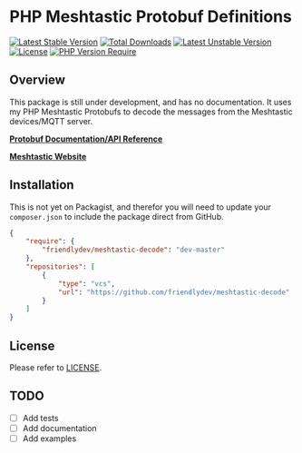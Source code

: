 # PHP Meshtastic Protobuf Definitions

[![Latest Stable Version](http://poser.pugx.org/friendlydev/meshtastic-decode/v)](https://packagist.org/packages/friendlydev/meshtastic-decode)
[![Total Downloads](http://poser.pugx.org/friendlydev/meshtastic-decode/downloads)](https://packagist.org/packages/friendlydev/meshtastic-decode)
[![Latest Unstable Version](http://poser.pugx.org/friendlydev/meshtastic-decode/v/unstable)](https://packagist.org/packages/friendlydev/meshtastic-decode)
[![License](http://poser.pugx.org/friendlydev/meshtastic-decode/license)](https://packagist.org/packages/friendlydev/meshtastic-decode)
[![PHP Version Require](http://poser.pugx.org/friendlydev/meshtastic-decode/require/php)](https://packagist.org/packages/friendlydev/meshtastic-decode)

## Overview

This package is still under development, and has no documentation. It uses my PHP Meshtastic Protobufs to decode the messages from the Meshtastic devices/MQTT server.

**[Protobuf Documentation/API Reference](https://buf.build/meshtastic/protobufs)**

**[Meshtastic Website](https://meshtastic.org/)**

## Installation

This is not yet on Packagist, and therefor you will need to update your `composer.json` to include the package direct from GitHub.

```json
{
    "require": {
        "friendlydev/meshtastic-decode": "dev-master"
    },
    "repositories": [
        {
            "type": "vcs",
            "url": "https://github.com/friendlydev/meshtastic-decode"
        }
    ]
}
```

[//@TODO]: # (    composer require friendlydev/meshtastic-decode)

## License

Please refer to [LICENSE](./LICENSE).

## TODO

- [ ] Add tests
- [ ] Add documentation
- [ ] Add examples
